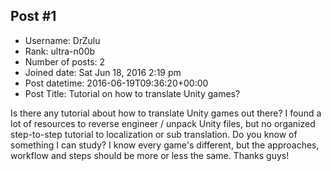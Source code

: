 ## Post #1
- Username: DrZulu
- Rank: ultra-n00b
- Number of posts: 2
- Joined date: Sat Jun 18, 2016 2:19 pm
- Post datetime: 2016-06-19T09:36:20+00:00
- Post Title: Tutorial on how to translate Unity games?

Is there any tutorial about how to translate Unity games out there?
I found a lot of resources to reverse engineer / unpack Unity files, but no organized step-to-step tutorial to localization or sub translation.
Do you know of something I can study?
I know every game's different, but the approaches, workflow and steps should be more or less the same.
Thanks guys!
